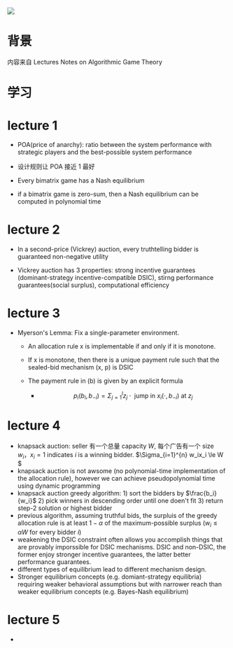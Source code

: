 # ![](https://img.shetu66.com/2023/03/27/1679907048365193.jpg)

# 背景

内容来自 Lectures Notes on Algorithmic Game Theory

# 学习

# lecture 1

- POA(price of anarchy): ratio between the system performance with strategic players and the best-possible system performance

- 设计规则让 POA 接近 1 最好

- Every bimatrix game has a Nash equilibrium

- if a bimatrix game is zero-sum, then a Nash equilibrium can be computed in polynomial time

# lecture 2

- In a second-price (Vickrey) auction, every truthtelling bidder is guaranteed non-negative utility

- Vickrey auction has 3 properties: strong incentive guarantees (dominant-strategy incentive-compatible DSIC), stirng performance guarantees(social surplus), computational efficiency 

# lecture 3

- Myerson's Lemma: Fix a single-parameter environment.
  
  - An allocation rule x is implementable if and only if it is monotone.
  
  - If x is monotone, then there is a unique payment rule such that the sealed-bid mechanism (x, p) is DSIC
  
  - The payment rule in (b) is given by an explicit formula
    
    - $$
      p_i(b_i, b_{-i}) =\Sigma_{j=1}^{l}{z_j \cdot \text{ jump in } x_i(\cdot , b_{-i}) \text{ at } z_j}
      $$

# lecture 4

- knapsack auction: seller 有一个总量 capacity $W$, 每个广告有一个 size $w_i$，$x_i=1$ indicates $i$ is a winning bidder. $\Sigma_{i=1}^{n} w_ix_i \le W $
- knapsack auction is not awsome (no polynomial-time implementation of the allocation rule), however we can achieve pseudopolynomial time using dynamic programming
- knapsack auction greedy algorithm: 1) sort the bidders by $\frac{b_i}{w_i}$ 2) pick winners in descending order until one doen't fit 3) return step-2 solution or highest bidder
- previous algorithm, assuming truthful bids, the surpluis of the greedy allocation rule is at least $1-\alpha$ of the maximum-possible surplus ($w_i \le \alpha W$ for every bidder $i$)
- weakening the DSIC constraint often allows you accomplish things that are provably imporssible for DSIC mechanisms. DSIC and non-DSIC, the former enjoy stronger incentive guarantees, the latter better performance guarantees.
- different types of equilibrium lead to different mechanism design.
- Stronger equilibrium concepts (e.g. domiant-strategy equilibria) requiring weaker behavioral assumptions but with narrower reach than weaker equilibrium concepts (e.g. Bayes-Nash equilibrium)

# lecture 5

- 
